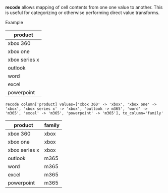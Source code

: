 **recode** allows mapping of cell contents from one one value to another. This is useful for categorizing or otherwise performing direct value transforms.

Example

| product       |
| ------------- |
| xbox 360      |
| xbox one      |
| xbox series x |
| outlook       |
| word          |
| excel         |
| powerpoint    |

`recode column['product] values=['xbox 360' -> 'xbox', 'xbox one' -> 'xbox', 'xbox series x' -> 'xbox', 'outlook -> m365', 'word' -> 'm365', 'excel' -> 'm365', 'powerpoint' -> 'm365'], to_column='family'`

| product       | family |
| ------------- | ------ |
| xbox 360      | xbox   |
| xbox one      | xbox   |
| xbox series x | xbox   |
| outlook       | m365   |
| word          | m365   |
| excel         | m365   |
| powerpoint    | m365   |
